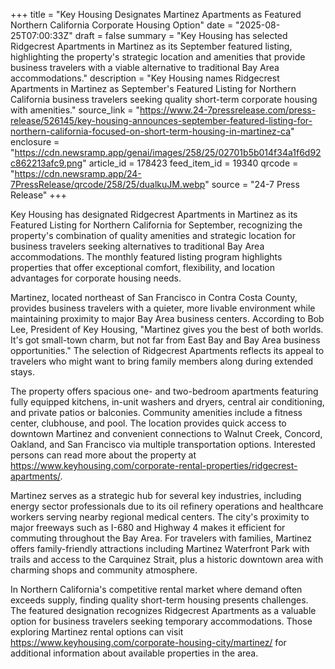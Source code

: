 +++
title = "Key Housing Designates Martinez Apartments as Featured Northern California Corporate Housing Option"
date = "2025-08-25T07:00:33Z"
draft = false
summary = "Key Housing has selected Ridgecrest Apartments in Martinez as its September featured listing, highlighting the property's strategic location and amenities that provide business travelers with a viable alternative to traditional Bay Area accommodations."
description = "Key Housing names Ridgecrest Apartments in Martinez as September's Featured Listing for Northern California business travelers seeking quality short-term corporate housing with amenities."
source_link = "https://www.24-7pressrelease.com/press-release/526145/key-housing-announces-september-featured-listing-for-northern-california-focused-on-short-term-housing-in-martinez-ca"
enclosure = "https://cdn.newsramp.app/genai/images/258/25/02701b5b014f34a1f6d92c862213afc9.png"
article_id = 178423
feed_item_id = 19340
qrcode = "https://cdn.newsramp.app/24-7PressRelease/qrcode/258/25/dualkuJM.webp"
source = "24-7 Press Release"
+++

<p>Key Housing has designated Ridgecrest Apartments in Martinez as its Featured Listing for Northern California for September, recognizing the property's combination of quality amenities and strategic location for business travelers seeking alternatives to traditional Bay Area accommodations. The monthly featured listing program highlights properties that offer exceptional comfort, flexibility, and location advantages for corporate housing needs.</p><p>Martinez, located northeast of San Francisco in Contra Costa County, provides business travelers with a quieter, more livable environment while maintaining proximity to major Bay Area business centers. According to Bob Lee, President of Key Housing, "Martinez gives you the best of both worlds. It's got small-town charm, but not far from East Bay and Bay Area business opportunities." The selection of Ridgecrest Apartments reflects its appeal to travelers who might want to bring family members along during extended stays.</p><p>The property offers spacious one- and two-bedroom apartments featuring fully equipped kitchens, in-unit washers and dryers, central air conditioning, and private patios or balconies. Community amenities include a fitness center, clubhouse, and pool. The location provides quick access to downtown Martinez and convenient connections to Walnut Creek, Concord, Oakland, and San Francisco via multiple transportation options. Interested persons can read more about the property at <a href="https://www.keyhousing.com/corporate-rental-properties/ridgecrest-apartments/" rel="nofollow" target="_blank">https://www.keyhousing.com/corporate-rental-properties/ridgecrest-apartments/</a>.</p><p>Martinez serves as a strategic hub for several key industries, including energy sector professionals due to its oil refinery operations and healthcare workers serving nearby regional medical centers. The city's proximity to major freeways such as I-680 and Highway 4 makes it efficient for commuting throughout the Bay Area. For travelers with families, Martinez offers family-friendly attractions including Martinez Waterfront Park with trails and access to the Carquinez Strait, plus a historic downtown area with charming shops and community atmosphere.</p><p>In Northern California's competitive rental market where demand often exceeds supply, finding quality short-term housing presents challenges. The featured designation recognizes Ridgecrest Apartments as a valuable option for business travelers seeking temporary accommodations. Those exploring Martinez rental options can visit <a href="https://www.keyhousing.com/corporate-housing-city/martinez/" rel="nofollow" target="_blank">https://www.keyhousing.com/corporate-housing-city/martinez/</a> for additional information about available properties in the area.</p>